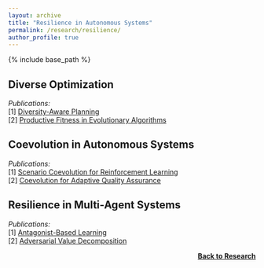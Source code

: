 ```yaml
---
layout: archive
title: "Resilience in Autonomous Systems"
permalink: /research/resilience/
author_profile: true
---
```


{% include base_path %}

## Diverse Optimization

*Publications:*  
[1] [Diversity-Aware Planning](http://thomyphan.github.io/files/2018-icac-preprint.pdf)  
[2] [Productive Fitness in Evolutionary Algorithms](https://link.springer.com/content/pdf/10.1007/s11047-021-09853-3.pdf)  

## Coevolution in Autonomous Systems

*Publications:*  
[1] [Scenario Coevolution for Reinforcement Learning](http://thomyphan.github.io/files/2019-gecco.pdf)  
[2] [Coevolution for Adaptive Quality Assurance](https://epub.ub.uni-muenchen.de/73060/1/Gabor2020_Article_TheScenarioCoevolutionParadigm.pdf)  

## Resilience in Multi-Agent Systems

*Publications:*  
[1] [Antagonist-Based Learning](https://ifaamas.org/Proceedings/aamas2020/pdfs/p1055.pdf)  
[2] [Adversarial Value Decomposition](https://ojs.aaai.org/index.php/AAAI/article/view/17348)  

<div style="float: right;">
    <a href="https://thomyphan.github.io/research/"><strong>Back to Research</strong></a>
</div>